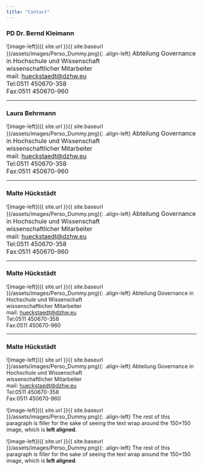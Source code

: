 ```yaml
---
title: "Contact"
---
```


### PD Dr. Bernd Kleimann

![image-left]({{ site.url }}{{ site.baseurl }}/assets/images/Perso_Dummy.png){: .align-left} <font size="3">Abteilung Governance in Hochschule und Wissenschaft<br>
wissenschaftlicher Mitarbeiter<br>
mail: hueckstaedt@dzhw.eu<br>
Tel:0511 450670-358<br>
Fax:0511 450670-960</font>

***

### Laura Behrmann

![image-left]({{ site.url }}{{ site.baseurl }}/assets/images/Perso_Dummy.png){: .align-left} <font size="3">Abteilung Governance in Hochschule und Wissenschaft<br>
wissenschaftlicher Mitarbeiter<br>
mail: hueckstaedt@dzhw.eu<br>
Tel:0511 450670-358<br>
Fax:0511 450670-960</font>

***

### Malte Hückstädt

![image-left]({{ site.url }}{{ site.baseurl }}/assets/images/Perso_Dummy.png){: .align-left} <font size="3">Abteilung Governance in Hochschule und Wissenschaft<br>
wissenschaftlicher Mitarbeiter<br>
mail: hueckstaedt@dzhw.eu<br>
Tel:0511 450670-358<br>
Fax:0511 450670-960</font>

***

### Malte Hückstädt

![image-left]({{ site.url }}{{ site.baseurl }}/assets/images/Perso_Dummy.png){: .align-left} Abteilung Governance in Hochschule und Wissenschaft<br>
wissenschaftlicher Mitarbeiter<br>
mail: hueckstaedt@dzhw.eu<br>
Tel:0511 450670-358<br>
Fax:0511 450670-960

***


### Malte Hückstädt

![image-left]({{ site.url }}{{ site.baseurl }}/assets/images/Perso_Dummy.png){: .align-left} Abteilung Governance in Hochschule und Wissenschaft<br>
wissenschaftlicher Mitarbeiter<br>
mail: hueckstaedt@dzhw.eu<br>
Tel:0511 450670-358<br>
Fax:0511 450670-960

![image-left]({{ site.url }}{{ site.baseurl }}/assets/images/Perso_Dummy.png){: .align-left} The rest of this paragraph is filler for the sake of seeing the text wrap around the 150×150 image, which is **left aligned**.

![image-left]({{ site.url }}{{ site.baseurl }}/assets/images/Perso_Dummy.png){: .align-left} The rest of this paragraph is filler for the sake of seeing the text wrap around the 150×150 image, which is **left aligned**.
